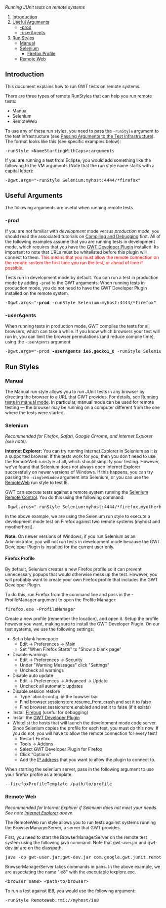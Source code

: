 <div style="font-style:italic; margin-top: 3px">Running JUnit tests on remote systems</div>

<ol class="toc" id="pageToc">  
  <li><a href="#Introduction">Introduction</a></li>
  <li><a href="#Useful_Arguments">Useful Arguments</a>
    <ul>
      <li><a href="#-prod">-prod</a></li>
      <li><a href="#-userAgents">-userAgents</a></li>
    </ul>
  </li>
  <li><a href="#Run_Styles">Run Styles</a>
    <ul>
      <li><a href="#Manual">Manual</a></li>
      <li><a href="#Selenium">Selenium</a>
        <ul>
          <li><a href="#Firefox_Profile">Firefox Profile</a></li>
        </ul>
      </li>
      <li><a href="#Remote_Web">Remote Web</a></li>
    </ul>
  </li>
</ol>


<h2 id="Introduction">Introduction</h2>

<p>This document explains how to run GWT tests on remote systems. </p>

<p>There are three types of remote RunStyles that can help you run remote tests: </p>

<ul>
  <li>Manual </li>
  <li>Selenium </li>
  <li>RemoteWeb </li>
</ul>

<p>To use any of these run styles, you need to pass the <code>-runStyle</code> argument to the test infrastructure
(see <a href="DevGuideTesting.html#passingTestArguments">Passing Arguments to the Test Infrastructure</a>).  The format looks like this
(see specific examples below):</p>

<pre class="prettyprint">-runStyle &lt;NameStartingWithCaps&gt;:arguments</pre>

<p>If you are running a test from Eclipse, you would add something like the following to the VM arguments (Note that the run style name
starts with a capital letter):</p>

<pre class="prettyprint">-Dgwt.args=&quot;-runStyle Selenium:myhost:4444/*firefox&quot;</pre>


<h2 id="Useful_Arguments">Useful Arguments</h2>

<p>The following arguments are useful when running remote tests. </p>

<h3 id="-prod">-prod</h3>

<p>If you are not familiar with <em>development</em> mode versus <em>production mode</em>, you should read the associated tutorials
on <a href="DevGuideCompilingAndDebugging.html">Compiling and Debugging</a> first. All of the following examples assume that you are running
tests in development mode, which requires that you have the
<a href="/missing-plugin/">GWT Developer Plugin</a> installed. Its important to note that URLs must be
whitelisted before this plugin will connect to them.  <font color="red">This means that you must allow the remote connection on the remote
system the first time you run the test, or ahead of time if possible.</font></p>

<p>Tests run in development mode by default. You can run a test in production mode by adding <code>-prod</code> to the GWT arguments. When
running tests in production mode, you do not need to have the GWT Developer Plugin installed on the remote system.</p>

<pre class="prettyprint">-Dgwt.args=&quot;<strong>-prod</strong> -runStyle Selenium:myhost:4444/*firefox&quot;</pre>


<h3 id="-userAgents">-userAgents</h3>

<p>When running tests in production mode, GWT compiles the tests for all browsers, which can take a while. If you know which browsers your test
will run in, you can limit the browser permutations (and reduce compile time), using the <code>-userAgents</code> argument:</p>

<pre class="prettyprint">-Dgwt.args=&quot;-prod <strong>-userAgents ie6,gecko1_8</strong> -runStyle Selenium:myhost:4444/*firefox&quot;</pre>


<h2 id="Run_Styles">Run Styles</h2>


<h3 id="Manual">Manual</h3>

<p>The Manual run style allows you to run JUnit tests in any browser by directing the browser to a URL that GWT provides. For details,
see <a href="DevGuideTesting.html#Manual_Mode">Running tests in manual mode</a>. In particular, manual mode can be used for remote testing &mdash;
the browser may be running on a computer different from the one where the tests were started. 
 
<h3 id="Selenium">Selenium</h3>

<p><i>Recommended for Firefox, Safari, Google Chrome, and Internet Explorer (see note).</i></p>

<p class="note"><b>Internet Explorer:</b> You can try running Internet Explorer in Selenium as it is a supported browser. If the tests work for you,
then you don&#x27;t need to use the RemoteWeb runstyle at all, which should simplify your testing.  However, we&#x27;ve found that
Selenium does not always open Internet Explorer successfully on newer versions of Windows.  If this happens, you can try passing the
<code>-singleWindow</code> argument into Selenium, or you can use the <a href="#Remote_Web">RemoteWeb</a> run style to test IE.</p>

<p>GWT can execute tests against a remote system running the <a href="http://seleniumhq.org/projects/remote-control/">Selenium Remote Control</a>.
You do this using the following command: </p>

<pre class="prettyprint">-Dgwt.args=&quot;-runStyle Selenium:myhost:4444/*firefox,myotherhost:4444/*firefox&quot;</pre>

<p>In the above example, we are using the Selenium run style to execute a development mode test on Firefox against two remote systems (myhost and myotherhost).  </p>

<a name="SeleniumInternetExplorerNote"></a>
<p class="note">
  <b>Note:</b> On newer versions of Windows, if you run Selenium as an Administrator, you will not run tests in development mode because the GWT
  Developer Plugin is installed for the current user only.
</p>


<h4 id="Firefox_Profile">Firefox Profile</h4>

<p>By default, Selenium creates a new Firefox profile so it can prevent unnecessary popups that would otherwise mess up the test.  However, you will probably
want to create your own Firefox profile that includes the GWT Developer Plugin.</p>

<p>To do this, run Firefox from the command line and pass in the -ProfileManager argument to open the Profile Manager: </p>

<pre class="prettyprint">firefox.exe -ProfileManager</pre>

<p>Create a new profile (remember the location), and open it. Setup the profile however you want, making sure to install the GWT Developer
Plugin. On our test systems, we use the following settings: </p>

<ul>
  <li>Set a blank homepage
    <ul>
      <li>Edit -&gt; Preferences -&gt; Main </li>
      <li>Set &quot;When Firefox Starts&quot; to &quot;Show a blank page&quot; </li>
    </ul>
  </li>

  <li>Disable warnings
    <ul>
      <li>Edit -&gt; Preferences -&gt; Security </li>
      <li>Under &quot;Warning Messages&quot; click &quot;Settings&quot; </li>
      <li>Uncheck all warnings </li>
    </ul>
  </li>

  <li>Disable auto update
    <ul>
      <li>Edit -&gt; Preferences -&gt; Advanced -&gt; Update </li>
      <li>Uncheck all automatic updates </li>
    </ul>
  </li>

  <li>Disable session restore
    <ul>
      <li>Type &#x27;about:config&#x27; in the browser bar </li>
      <li>Find browser.sessionstore.resume_from_crash and set it to false </li>
     <li>Find browser.sessionstore.enabled and set it to false (if it exists) </li>
    </ul>
  </li>

  <li>Install <a href="http://getfirebug.com/">Firebug</a> (useful for debugging) </li>

  <li>Install the <a href="/missing-plugin/">GWT Developer Plugin</a></li>

  <li>Whitelist the hosts that will launch the development mode code server.  Since Selenium copies the
      profile for each test, you must do this now.  If you do not, you will have to allow the remote connection for every test!
    <ul>
      <li>Restart Firefox </li>
      <li>Tools -&gt; Addons </li>
      <li>Select GWT Developer Plugin for Firefox</li>
      <li>Click &quot;Options&quot; </li>
      <li>Add the <u>IP address</u> that you want to allow the plugin to connect to.</li>
    </ul>
  </li>
</ul>

<p>When starting the selenium server, pass in the following argument to use your firefox profile as a template: </p>

<pre class="prettyprint">--firefoxProfileTemplate /path/to/profile</pre>

<h3 id="Remote_Web">Remote Web</h3>

<p><i>Recommended for Internet Explorer if Selenium does not meet your needs.  See note <a href="#SeleniumInternetExplorerNote">Internet Explorer</a> above.</i></p>

<p>The RemoteWeb run style allows you to run tests against systems running the BrowserManagerServer, a server that GWT provides. </p>

<p>First, you need to start the BrowserManagerServer on the remote test system using the following java command.  Note that gwt-user.jar and gwt-dev.jar are on the classpath. </p>

<pre class="prettyprint">java -cp gwt-user.jar;gwt-dev.jar com.google.gwt.junit.remote.BrowserManagerServer ie8 &quot;C:\Program Files\Internet Explorer\IEXPLORE.EXE&quot;</pre>

<p>BrowserManagerServer takes commands in pairs.  In the above example, we are associating the name &quot;ie8&quot; with the executable iexplore.exe. </p>

<pre class="prettyprint">&lt;browser name&gt; &lt;path/to/browser&gt;</pre>

<p>To run a test against IE8, you would use the following argument: </p>

<pre class="prettyprint">-runStyle RemoteWeb:rmi://myhost/ie8</pre>
